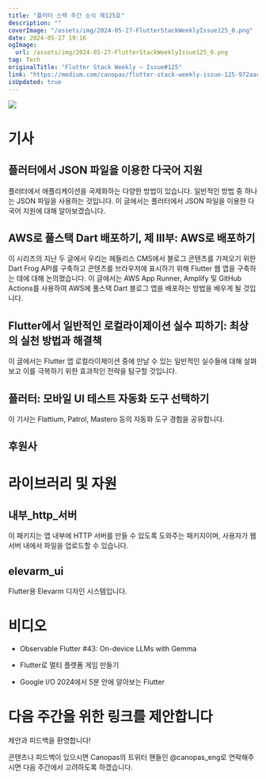 ```yaml
---
title: "플러터 스택 주간 소식 제125호"
description: ""
coverImage: "/assets/img/2024-05-27-FlutterStackWeeklyIssue125_0.png"
date: 2024-05-27 19:16
ogImage: 
  url: /assets/img/2024-05-27-FlutterStackWeeklyIssue125_0.png
tag: Tech
originalTitle: "Flutter Stack Weekly — Issue#125"
link: "https://medium.com/canopas/flutter-stack-weekly-issue-125-972aac728608"
isUpdated: true
---
```





<img src="/assets/img/2024-05-27-FlutterStackWeeklyIssue125_0.png" />

# 기사

## 플러터에서 JSON 파일을 이용한 다국어 지원

플러터에서 애플리케이션을 국제화하는 다양한 방법이 있습니다. 일반적인 방법 중 하나는 JSON 파일을 사용하는 것입니다. 이 글에서는 플러터에서 JSON 파일을 이용한 다국어 지원에 대해 알아보겠습니다.

<div class="content-ad"></div>

## AWS로 풀스택 Dart 배포하기, 제 III부: AWS로 배포하기

이 시리즈의 지난 두 글에서 우리는 헤들리스 CMS에서 블로그 콘텐츠를 가져오기 위한 Dart Frog API를 구축하고 콘텐츠를 브라우저에 표시하기 위해 Flutter 웹 앱을 구축하는 데에 대해 논의했습니다. 이 글에서는 AWS App Runner, Amplify 및 GitHub Actions를 사용하여 AWS에 풀스택 Dart 블로그 앱을 배포하는 방법을 배우게 될 것입니다.

## Flutter에서 일반적인 로컬라이제이션 실수 피하기: 최상의 실천 방법과 해결책

이 글에서는 Flutter 앱 로컬라이제이션 중에 만날 수 있는 일반적인 실수들에 대해 살펴보고 이를 극복하기 위한 효과적인 전략을 탐구할 것입니다.

<div class="content-ad"></div>

## 플러터: 모바일 UI 테스트 자동화 도구 선택하기

이 기사는 Flattium, Patrol, Mastero 등의 자동화 도구 경험을 공유합니다.

## 후원사

# 라이브러리 및 자원

<div class="content-ad"></div>

## 내부_http_서버

이 패키지는 앱 내부에 HTTP 서버를 만들 수 있도록 도와주는 패키지이며, 사용자가 웹 서버 내에서 파일을 업로드할 수 있습니다.

## elevarm_ui

Flutter용 Elevarm 디자인 시스템입니다.

<div class="content-ad"></div>

# 비디오

- Observable Flutter #43: On-device LLMs with Gemma

- Flutter로 멀티 플랫폼 게임 만들기

- Google I/O 2024에서 5분 안에 알아보는 Flutter

<div class="content-ad"></div>

# 다음 주간을 위한 링크를 제안합니다

제안과 피드백을 환영합니다!

콘텐츠나 피드백이 있으시면 Canopas의 트위터 핸들인 @canopas_eng로 연락해주시면 다음 주간에서 고려하도록 하겠습니다.